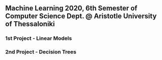 ## Machine Learning 2020, 6th Semester of Computer Science Dept. @ Aristotle University of Thessaloniki

### 1st Project - Linear Models

### 2nd Project - Decision Trees 